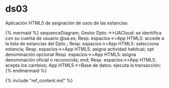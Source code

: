 # ds03

Aplicación HTML5 de asignación de usos de las estancias

{% mermaid %}
sequenceDiagram;
  Gestor Dpto.->>UACloud: se identifica con su cuenta de usuario @ua.es;
  Resp. espacios->>App HTML5: accede a la lista de estancias del Dpto.;
  Resp. espacios->>App HTML5: selecciona estancia;
  Resp. espacios->>App HTML5: asigna actividad habitual;
  opt denominación opcional
    Resp. espacios->>App HTML5: asigna denominación oficial o reconocida;
  end;
  Resp. espacios->>App HTML5: acepta los cambios;
  App HTML5->>Base de datos: ejecuta la transacción;
{% endmermaid %}

{% include "ref_content.md" %}